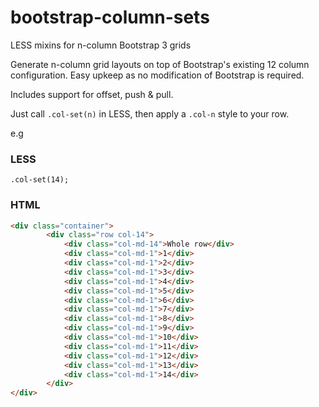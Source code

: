 bootstrap-column-sets
=====================

LESS mixins for n-column Bootstrap 3 grids

Generate n-column grid layouts on top of Bootstrap's existing 12 column configuration. Easy upkeep as no modification of Bootstrap is required.

Includes support for offset, push & pull.

Just call `.col-set(n)` in LESS, then apply a `.col-n` style to your row.

e.g

### LESS
`.col-set(14);`

### HTML
```html
<div class="container">
	    <div class="row col-14">
	    	<div class="col-md-14">Whole row</div>
	        <div class="col-md-1">1</div>
	        <div class="col-md-1">2</div>
	        <div class="col-md-1">3</div>
	        <div class="col-md-1">4</div>
	        <div class="col-md-1">5</div>
	        <div class="col-md-1">6</div>
	        <div class="col-md-1">7</div>
	        <div class="col-md-1">8</div>
	        <div class="col-md-1">9</div>
	        <div class="col-md-1">10</div>
	        <div class="col-md-1">11</div>
	        <div class="col-md-1">12</div>
	        <div class="col-md-1">13</div>
	        <div class="col-md-1">14</div>            
	    </div>
</div>
```



